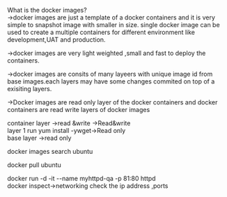 What is the docker images?     
->docker images are just a template of a docker containers and it is very simple to snapshot image with smaller in size.
single docker image can be used to create a multiple containers for different environment like development,UAT and production.

->docker images are very light weighted ,small and fast to deploy the containers.

->docker images are consits of many layeers with unique image id from base images.each layers may have some changes commited on top of a exisiting layers.

->Docker images are read only layer of the docker containers and docker containers are read write layers of docker images


container layer ->read &write ->Read&write     
layer 1 run yum install -ywget->Read only   
base layer  ->read only       



docker images search ubuntu   

docker pull ubuntu

docker run -d -it --name myhttpd-qa -p 81:80  httpd       
docker inspect->networking check the ip address ,ports



